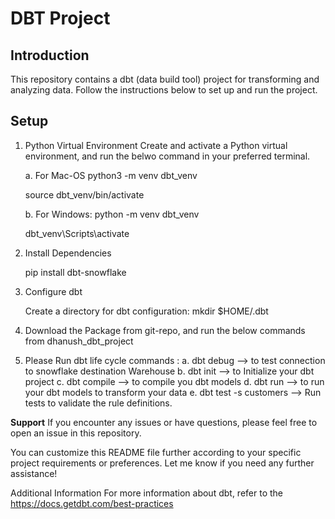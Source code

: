 # DBT Project

## Introduction
This repository contains a dbt (data build tool) project for transforming and analyzing data. Follow the instructions below to set up and run the project.

## Setup

1. Python Virtual Environment
   Create and activate a Python virtual environment, and run the belwo command in your preferred terminal.

    a. For Mac-OS
   python3 -m venv dbt_venv
   
   source dbt_venv/bin/activate

    b. For Windows:
   python -m venv dbt_venv
   
   dbt_venv\Scripts\activate


3. Install Dependencies 
    
    pip install dbt-snowflake

4. Configure dbt
   
    Create a directory for dbt configuration:
    mkdir $HOME/.dbt

5. Download the Package from git-repo, and run the below commands from dhanush_dbt_project   

6. Please Run dbt life cycle commands :
      a. dbt debug  --> to test connection to snowflake destination Warehouse
      b. dbt init   --> to Initialize your dbt project
      c. dbt compile --> to compile you dbt models
      d. dbt run     --> to run your dbt models to transform your data
      e. dbt test -s customers   --> Run tests to validate the rule definitions.

**Support**
  If you encounter any issues or have questions, please feel free to open an issue in this repository.
  
You can customize this README file further according to your specific project requirements or preferences. Let me know if you need any further assistance!

Additional Information
For more information about dbt, refer to the  https://docs.getdbt.com/best-practices
   
      

   
      
    


